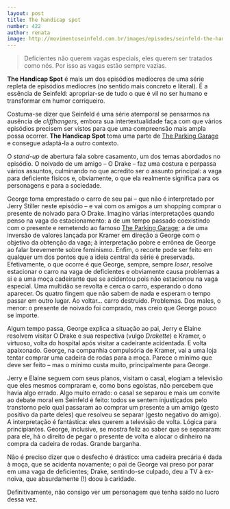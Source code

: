 ```yaml
---
layout: post
title: The handicap spot
number: 422
author: renata
image: http://movimentoseinfeld.com.br/images/episodes/seinfeld-the-handicap-spot.jpg
---
```


> Deficientes não querem vagas especiais, eles querem ser tratados como nós. Por isso as vagas estão sempre vazias.

**The Handicap Spot** é mais um dos episódios medíocres de uma série repleta de episódios medíocres (no sentido mais concreto e literal). É a essência de Seinfeld: apropriar-se de tudo o que é vil no ser humano e transformar em humor corriqueiro.

Costuma-se dizer que Seinfeld é uma série atemporal se pensarmos na ausência de *cliffhangers*, embora sua intertextualidade faça com que vários episódios precisem ser vistos para que uma compreensão mais ampla possa ocorrer. **The Handicap Spot** toma uma parte de <a title="The parking garage, com texto do Castrezana" href="http://movimentoseinfeld.com.br/the-parking-garage.html">The Parking Garage</a> e consegue adaptá-la a outro contexto.

O *stand-up* de abertura fala sobre casamento, um dos temas abordados no episódio. O noivado de um amigo – O Drake – faz uma costura e perpassa vários assuntos, culminando no que acredito ser o assunto principal: a vaga para deficiente físicos e, obviamente, o que ela realmente significa para os personagens e para a sociedade.

George toma emprestado o carro de seu pai – que não é interpretado por Jerry Stiller neste episódio – e vai com os amigos a um shopping comprar o presente de noivado para O Drake. Imagino várias interpretações quando penso na vaga do estacionamento: a de um tempo passado coexistindo com o presente e remetendo ao famoso <a title="The parking garage, com texto do Castrezana" href="http://movimentoseinfeld.com.br/the-parking-garage.html">The Parking Garage</a>; a de uma inversão de valores lançada por Kramer em direção a George com o objetivo da obtenção da vaga; à interpretação pobre e errônea de George ao falar brevemente sobre feminismo. Enfim, o recorte pode ser feito em qualquer um dos pontos que a ideia central da série é preservada.
Efetivamente, o que ocorre é que George, sempre, sempre *loser*, resolve estacionar o carro na vaga de deficientes e obviamente causa problemas a si e a uma moça cadeirante que se acidentou pois não estacionou na vaga especial. Uma multidão se revolta e cerca o carro, esperando o dono aparecer. Os quatro fingem que não sabem de nada e esperam o tempo passar em outro lugar. Ao voltar... carro destruído. Problemas. Dos males, o menor: o presente de noivado foi comprado, mas creio que George pouco se importe.

Algum tempo passa, George explica a situação ao pai, Jerry e Elaine resolvem visitar O Drake e sua respectiva (vulgo *Drakette*) e Kramer, o virtuoso, volta do hospital após visitar a cadeirante acidentada. E volta apaixonado. George, na companhia compulsória de Kramer, vai a uma loja tentar comprar uma cadeira de rodas para a moça. Parece o mínimo que deve ser feito – mas o mínimo custa muito, principalmente para George.

Jerry e Elaine seguem com seus planos, visitam o casal, elogiam a televisão que eles mesmos compraram e, como bons egoístas, não percebem que havia algo errado. Algo muito errado: o casal se separou e mais um convite ao debate moral em Seinfeld é feito: todos se sentem injustiçados pelo transtorno pelo qual passaram ao comprar um presente a um amigo (gesto positivo da parte deles) que resolveu se separar (gesto negativo do amigo). A interpretação é fantástica: eles querem a televisão de volta. Lógica para principiantes. George, inclusive, se mostra feliz ao saber que se separaram: para ele, há o direito de pegar o presente de volta e alocar o dinheiro na compra da cadeira de rodas. Grande barganha.

Não é preciso dizer que o desfecho é drástico: uma cadeira precária é dada à moça, que se acidenta novamente; o pai de George vai preso por parar em uma vaga de deficientes; Drake, sentindo-se culpado, deu a TV à ex-noiva, que absurdamente (!) doou à caridade.

Definitivamente, não consigo ver um personagem que tenha saído no lucro dessa vez.